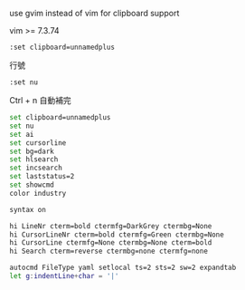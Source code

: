 use gvim instead of vim for clipboard support

vim >= 7.3.74
```
:set clipboard=unnamedplus
```


行號
```
:set nu
```

Ctrl + n 自動補完

```bash
set clipboard=unnamedplus
set nu
set ai
set cursorline
set bg=dark
set hlsearch
set incsearch
set laststatus=2
set showcmd
color industry

syntax on

hi LineNr cterm=bold ctermfg=DarkGrey ctermbg=None
hi CursorLineNr cterm=bold ctermfg=Green ctermbg=None
hi CursorLine ctermfg=None ctermbg=None cterm=bold
hi Search cterm=reverse ctermbg=none ctermfg=none

autocmd FileType yaml setlocal ts=2 sts=2 sw=2 expandtab
let g:indentLine+char = '|'
```